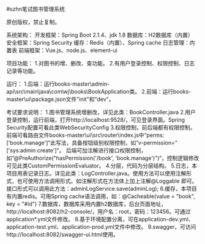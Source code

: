 #szhn笔试图书管理系统

原创版权，禁止复制。

系统架构：
    开发框架：Spring Boot 2.1.4、jdk 1.8
    数据库：H2数据库（内置）
    安全框架：Spring Security
    缓存：Redis（内置）、Spring cache
    日志管理：内置表
    前端框架：Vue.js、node.js、element-ui

项目功能：
    1.对图书的增、删改、查功能。
    2.有用户登录控制、权限控制、日志记录等功能。

运行：
    1.后端：运行books-master\admin-api\src\main\java\com\wj\books\BookApplication类。
    2.前端：运行books-master\ui\package.json文件"init"和"dev"。


考试要求说明：
    1.图书管理系统增删改，详见此类：BookController.java
    2.用户登录控制，运行前端，打开http://localhost:9528/，可见登录界面。Spring Security配置可看此类WebSecurityConfig
    3.权限控制，前后端都有权限控制。前端可看路由文件books-master\ui\src\router\index.js中“perms: ['book.manage']”此写法，具备按钮级别权限控制，如”v-permission="['sys:admin:create']"。
                后端可加注解进行接口权限控制，如”@PreAuthorize("hasPermission('/book', 'book.manage')")“，控制逻辑修改可见此类CustomPermissionEvaluator。
    4.分层，代码为分层结构。
    5.日志，本项目用表记录日志。详见此类：LogController.java。使用方法可以使用注解形式，也可使用方法调用形式。如注解形式在方法体上加上注解@Loggable 即可。接口形式可以调用此方法：adminLogService.save(adminLog);
    6.缓存，本项目有内置redis。可用Spring cache语法调用，如：@Cacheable(value = "book", key = "#id")
    7.数据库，数据库采用内置h2数据库，后台页面地址，http://localhost:8082/h2-console/，用户名：root，密码：123456。可通过application*.yml文件修改。
    8.基于环境配置分离，可在application-dev.yml、application-test.yml、application-prod.yml文件中修改。
    9.swagger，可访问http://localhost:8082/swagger-ui.html使用。